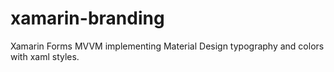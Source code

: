 # xamarin-branding
Xamarin Forms MVVM implementing Material Design typography and colors with xaml styles. 
